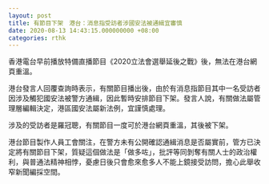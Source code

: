 ```yaml
---
layout: post
title: 有節目下架　港台：消息指受訪者涉國安法被通緝宜審慎
date: 2020-08-13 14:43:15.000000000 +08:00
categories: rthk
---
```


香港電台早前播放特備直播節目《2020立法會選舉延後之戰》後，無法在港台網頁重溫。

港台發言人回覆查詢時表示，有關節目播出後，由於有消息指節目其中一名受訪者因涉及觸犯國安法被警方通緝，因此暫時安排節目下架。發言人說，有關做法屬管理層編輯決定，港區國安法屬新法例，宜謹慎處理。

涉及的受訪者是羅冠聰，有關節目一度可於港台網頁重溫，其後被下架。

港台節目製作人員工會關注，在警方未有公開確認通緝消息是否屬實前，管方已決定將有關節目下架，質疑這個做法是「做多咗」，批評等同剝奪有關人士的政治權利，與普通法精神相悖，憂慮日後只會愈來愈多人不能上鏡接受訪問，擔心此舉收窄新聞編採空間。
